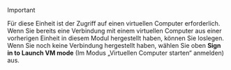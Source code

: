 > [!IMPORTANT]
> Für diese Einheit ist der Zugriff auf einen virtuellen Computer erforderlich. Wenn Sie bereits eine Verbindung mit einem virtuellen Computer aus einer vorherigen Einheit in diesem Modul hergestellt haben, können Sie loslegen. Wenn Sie noch keine Verbindung hergestellt haben, wählen Sie oben **Sign in to Launch VM mode** (Im Modus „Virtuellen Computer starten“ anmelden) aus.
